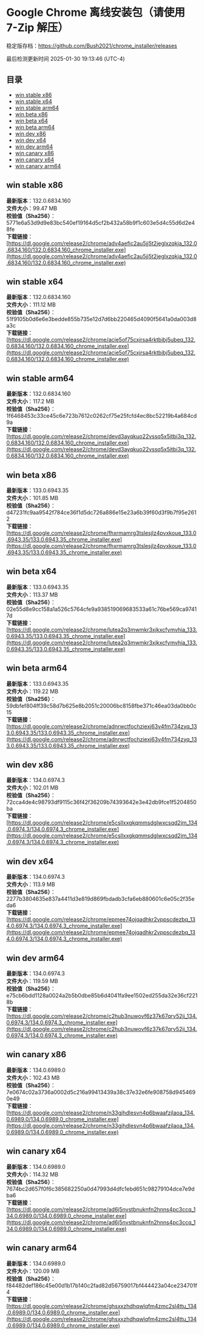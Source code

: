 # Google Chrome 离线安装包（请使用 7-Zip 解压）
稳定版存档：<https://github.com/Bush2021/chrome_installer/releases>

最后检测更新时间
2025-01-30 19:13:46 (UTC-4)

## 目录
* [win stable x86](https://github.com/Bush2021/chrome_installer?tab=readme-ov-file#win-stable-x86)
* [win stable x64](https://github.com/Bush2021/chrome_installer?tab=readme-ov-file#win-stable-x64)
* [win stable arm64](https://github.com/Bush2021/chrome_installer?tab=readme-ov-file#win-stable-arm64)
* [win beta x86](https://github.com/Bush2021/chrome_installer?tab=readme-ov-file#win-beta-x86)
* [win beta x64](https://github.com/Bush2021/chrome_installer?tab=readme-ov-file#win-beta-x64)
* [win beta arm64](https://github.com/Bush2021/chrome_installer?tab=readme-ov-file#win-beta-arm64)
* [win dev x86](https://github.com/Bush2021/chrome_installer?tab=readme-ov-file#win-dev-x86)
* [win dev x64](https://github.com/Bush2021/chrome_installer?tab=readme-ov-file#win-dev-x64)
* [win dev arm64](https://github.com/Bush2021/chrome_installer?tab=readme-ov-file#win-dev-arm64)
* [win canary x86](https://github.com/Bush2021/chrome_installer?tab=readme-ov-file#win-canary-x86)
* [win canary x64](https://github.com/Bush2021/chrome_installer?tab=readme-ov-file#win-canary-x64)
* [win canary arm64](https://github.com/Bush2021/chrome_installer?tab=readme-ov-file#win-canary-arm64)

## win stable x86
**最新版本**：132.0.6834.160  
**文件大小**：99.47 MB  
**校验值（Sha256）**：5771e6a53d9d9e83bc540ef19164d5cf2b432a58b9f1c603e5d4c55d6d2e48fe  
**下载链接**：[https://dl.google.com/release2/chrome/adv4aefic2au5jj5t2jeglxzqkja_132.0.6834.160/132.0.6834.160_chrome_installer.exe](https://dl.google.com/release2/chrome/adv4aefic2au5jj5t2jeglxzqkja_132.0.6834.160/132.0.6834.160_chrome_installer.exe)  

## win stable x64
**最新版本**：132.0.6834.160  
**文件大小**：111.12 MB  
**校验值（Sha256）**：51f9105b0d6e6e3bedde855b735e12d7d6bb220465d4090f5641a0da003d8a3c  
**下载链接**：[https://dl.google.com/release2/chrome/acie5of75cxjrsa4rktbibj5ubeq_132.0.6834.160/132.0.6834.160_chrome_installer.exe](https://dl.google.com/release2/chrome/acie5of75cxjrsa4rktbibj5ubeq_132.0.6834.160/132.0.6834.160_chrome_installer.exe)  

## win stable arm64
**最新版本**：132.0.6834.160  
**文件大小**：117.2 MB  
**校验值（Sha256）**：1f6468453c33ce45c6e723b7612c0262cf75e25fcfd4ec8bc52219b4a684cd9a  
**下载链接**：[https://dl.google.com/release2/chrome/devd3ayqkuo22vssq5x5itbi3q_132.0.6834.160/132.0.6834.160_chrome_installer.exe](https://dl.google.com/release2/chrome/devd3ayqkuo22vssq5x5itbi3q_132.0.6834.160/132.0.6834.160_chrome_installer.exe)  

## win beta x86
**最新版本**：133.0.6943.35  
**文件大小**：101.85 MB  
**校验值（Sha256）**：d47231fc9aa9542f784ce36f1d5dc726a886e15e23a6b39f60d3f9b7f95e2612  
**下载链接**：[https://dl.google.com/release2/chrome/fhxrmamrg3tslesjlz4pvxkoue_133.0.6943.35/133.0.6943.35_chrome_installer.exe](https://dl.google.com/release2/chrome/fhxrmamrg3tslesjlz4pvxkoue_133.0.6943.35/133.0.6943.35_chrome_installer.exe)  

## win beta x64
**最新版本**：133.0.6943.35  
**文件大小**：113.37 MB  
**校验值（Sha256）**：02e55d8e9cc158a1a526c5764cfe9a938519069683533a61c76be569ca97417d  
**下载链接**：[https://dl.google.com/release2/chrome/lutea2q3mwmkr3xjkxcfymvhia_133.0.6943.35/133.0.6943.35_chrome_installer.exe](https://dl.google.com/release2/chrome/lutea2q3mwmkr3xjkxcfymvhia_133.0.6943.35/133.0.6943.35_chrome_installer.exe)  

## win beta arm64
**最新版本**：133.0.6943.35  
**文件大小**：119.22 MB  
**校验值（Sha256）**：59dbfef804ff39c58d7b625e8b2051c20006bc8158fbe371c46ea03da0bb0c15  
**下载链接**：[https://dl.google.com/release2/chrome/adnrwctfochziexj63v4fm734zyq_133.0.6943.35/133.0.6943.35_chrome_installer.exe](https://dl.google.com/release2/chrome/adnrwctfochziexj63v4fm734zyq_133.0.6943.35/133.0.6943.35_chrome_installer.exe)  

## win dev x86
**最新版本**：134.0.6974.3  
**文件大小**：102.01 MB  
**校验值（Sha256）**：72cca4de4c98793df9115c36f42f36209b74393642e3e42db9fce1f5204850ba  
**下载链接**：[https://dl.google.com/release2/chrome/e5csllxxgkqmmsdglwxcsqd2jm_134.0.6974.3/134.0.6974.3_chrome_installer.exe](https://dl.google.com/release2/chrome/e5csllxxgkqmmsdglwxcsqd2jm_134.0.6974.3/134.0.6974.3_chrome_installer.exe)  

## win dev x64
**最新版本**：134.0.6974.3  
**文件大小**：113.9 MB  
**校验值（Sha256）**：2277b3804635e837a4411d3e819d869fbdadb3cfa6eb880601c6e05c2f35eda6  
**下载链接**：[https://dl.google.com/release2/chrome/epmee74ojqadhkr2vppscdezbq_134.0.6974.3/134.0.6974.3_chrome_installer.exe](https://dl.google.com/release2/chrome/epmee74ojqadhkr2vppscdezbq_134.0.6974.3/134.0.6974.3_chrome_installer.exe)  

## win dev arm64
**最新版本**：134.0.6974.3  
**文件大小**：119.59 MB  
**校验值（Sha256）**：e75cb6bdd1128a0024a2b5b0dbe85b6d4041fa9ee1502ed255da32e36cf2218b  
**下载链接**：[https://dl.google.com/release2/chrome/c2hub3nuwovf6z37k67qrv52ji_134.0.6974.3/134.0.6974.3_chrome_installer.exe](https://dl.google.com/release2/chrome/c2hub3nuwovf6z37k67qrv52ji_134.0.6974.3/134.0.6974.3_chrome_installer.exe)  

## win canary x86
**最新版本**：134.0.6989.0  
**文件大小**：102.43 MB  
**校验值（Sha256）**：7e0674c02a3736a0002d5c216a99413439a38c37e32e6fe908758d9454690e49  
**下载链接**：[https://dl.google.com/release2/chrome/n33gjhdlesvn4p6bwaafzjlaoa_134.0.6989.0/134.0.6989.0_chrome_installer.exe](https://dl.google.com/release2/chrome/n33gjhdlesvn4p6bwaafzjlaoa_134.0.6989.0/134.0.6989.0_chrome_installer.exe)  

## win canary x64
**最新版本**：134.0.6989.0  
**文件大小**：114.32 MB  
**校验值（Sha256）**：7674bc2d657f0f6c385682250a0d47993d4dfc1ebd651c98279104dce7e9dba6  
**下载链接**：[https://dl.google.com/release2/chrome/ad6j5nvstbnuknfn2hnns4pc3ccq_134.0.6989.0/134.0.6989.0_chrome_installer.exe](https://dl.google.com/release2/chrome/ad6j5nvstbnuknfn2hnns4pc3ccq_134.0.6989.0/134.0.6989.0_chrome_installer.exe)  

## win canary arm64
**最新版本**：134.0.6989.0  
**文件大小**：120.09 MB  
**校验值（Sha256）**：f84482def186c45e00d1b17b140c2fad82d56759017bf444423a04ce234701f4  
**下载链接**：[https://dl.google.com/release2/chrome/ghsxxzhdhqwlqfm4zmc2sl4ttu_134.0.6989.0/134.0.6989.0_chrome_installer.exe](https://dl.google.com/release2/chrome/ghsxxzhdhqwlqfm4zmc2sl4ttu_134.0.6989.0/134.0.6989.0_chrome_installer.exe)  

